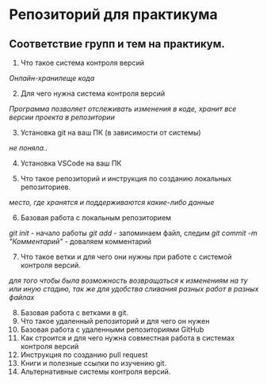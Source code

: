 # Репозиторий для практикума
## Соответствие групп и тем на практикум.

1. Что такое система контроля версий

*Онлайн-хранилеще кода* 

2. Для чего нужна система контроля версий

*Программа позволяет отслеживать изменения в коде, хранит все версии проекта в репозитории*

3. Установка git на ваш ПК (в зависимости от системы)

*не поняла..*

4. Установка VSCode на ваш ПК


5. Что такое репозиторий и инструкция по созданию локальных репозиториев.

*место, где хранятся и поддерживаются какие-либо данные*

6. Базовая работа с локальным репозиторием

*git init* - начало работы
*git add* - запоминаем файл, следим
*git commit -m "Комментарий"* - доваляем комментарий

7. Что такое ветки и для чего они нужны при работе с системой контроля версий.

*для того чтобы была возможность возвращаться к изменениям на ту или иную стадию, так же для удобства сливания разных работ в разных файлах*

8. Базовая работа с ветками в git.
9. Что такое удаленный репозиторий и для чего он нужен
10. Базовая работа с удаленными репозиториями GitHub
11. Как строится и для чего нужна совместная работа в системах контроля версий
12. Инструкция по созданию pull request
13. Книги и полезные ссылки по изучению git.
14. Альтернативные системы контроля версий.

